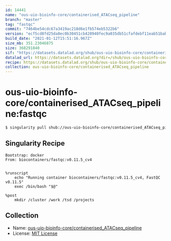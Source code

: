 ```yaml
---
id: 14441
name: "ous-uio-bioinfo-core/containerised_ATACseq_pipeline"
branch: "master"
tag: "fastqc"
commit: "7464be54cdc67a3419ac218d6e1fb574eb5322b6"
version: "ecf5cd8fd25da8ec0b30451cb428940fec9a035db51cfafdebf11eab51bab55d"
build_date: "2021-01-12T15:51:16.967Z"
size_mb: 351.23046875
size: 368291840
sif: "https://datasets.datalad.org/shub/ous-uio-bioinfo-core/containerised_ATACseq_pipeline/fastqc/2021-01-12-7464be54-ecf5cd8f/ecf5cd8fd25da8ec0b30451cb428940fec9a035db51cfafdebf11eab51bab55d.sif"
datalad_url: https://datasets.datalad.org?dir=/shub/ous-uio-bioinfo-core/containerised_ATACseq_pipeline/fastqc/2021-01-12-7464be54-ecf5cd8f/
recipe: https://datasets.datalad.org/shub/ous-uio-bioinfo-core/containerised_ATACseq_pipeline/fastqc/2021-01-12-7464be54-ecf5cd8f/Singularity
collection: ous-uio-bioinfo-core/containerised_ATACseq_pipeline
---
```


# ous-uio-bioinfo-core/containerised_ATACseq_pipeline:fastqc

```bash
$ singularity pull shub://ous-uio-bioinfo-core/containerised_ATACseq_pipeline:fastqc
```

## Singularity Recipe

```singularity
Bootstrap: docker
From: biocontainers/fastqc:v0.11.5_cv4


%runscript
	echo "Running container biocontainers/fastqc:v0.11.5_cv4, FastQC v0.11.5"
	exec /bin/bash "$@"

%post
	mkdir /cluster /work /tsd /projects
```

## Collection

 - Name: [ous-uio-bioinfo-core/containerised_ATACseq_pipeline](https://github.com/ous-uio-bioinfo-core/containerised_ATACseq_pipeline)
 - License: [MIT License](https://api.github.com/licenses/mit)

